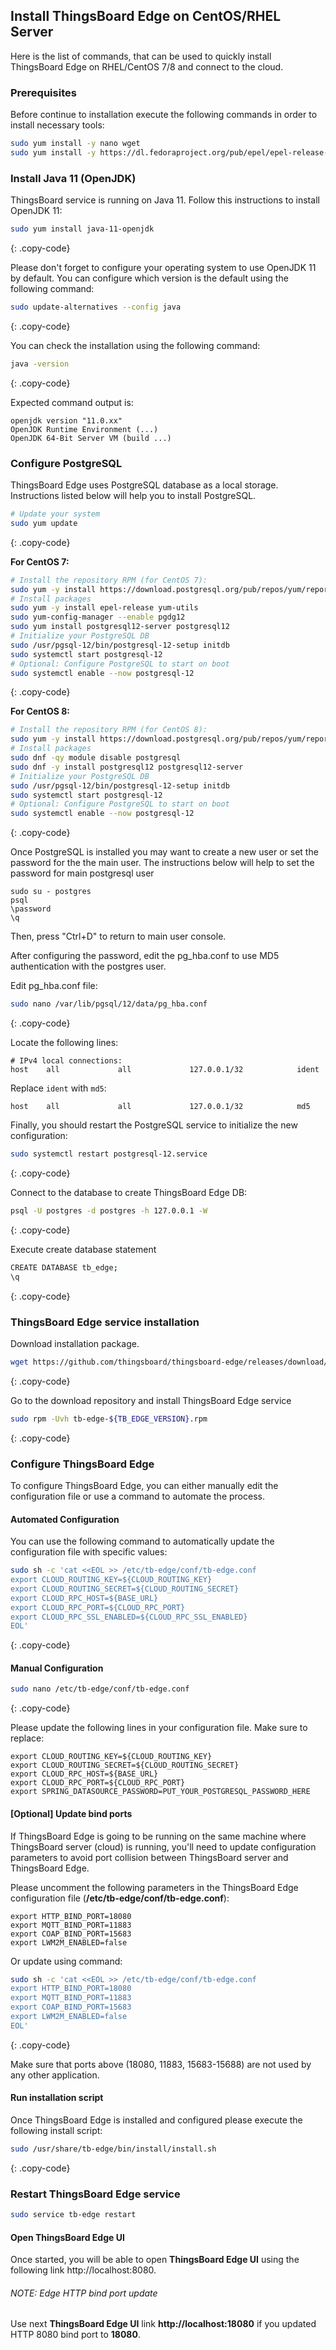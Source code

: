 ## Install ThingsBoard Edge on CentOS/RHEL Server

Here is the list of commands, that can be used to quickly install ThingsBoard Edge on RHEL/CentOS 7/8 and connect to the cloud.

### Prerequisites
Before continue to installation execute the following commands in order to install necessary tools:

```bash
sudo yum install -y nano wget
sudo yum install -y https://dl.fedoraproject.org/pub/epel/epel-release-latest-7.noarch.rpm
```

### Install Java 11 (OpenJDK)
ThingsBoard service is running on Java 11. Follow this instructions to install OpenJDK 11:

```bash
sudo yum install java-11-openjdk
```
{: .copy-code}

Please don't forget to configure your operating system to use OpenJDK 11 by default.
You can configure which version is the default using the following command:

```bash
sudo update-alternatives --config java
```
{: .copy-code}

You can check the installation using the following command:

```bash
java -version
```
{: .copy-code}

Expected command output is:

```text
openjdk version "11.0.xx"
OpenJDK Runtime Environment (...)
OpenJDK 64-Bit Server VM (build ...)
```

### Configure PostgreSQL
ThingsBoard Edge uses PostgreSQL database as a local storage.
Instructions listed below will help you to install PostgreSQL.

```bash
# Update your system
sudo yum update
```
{: .copy-code}

**For CentOS 7:**

```bash
# Install the repository RPM (for CentOS 7):
sudo yum -y install https://download.postgresql.org/pub/repos/yum/reporpms/EL-7-x86_64/pgdg-redhat-repo-latest.noarch.rpm
# Install packages
sudo yum -y install epel-release yum-utils
sudo yum-config-manager --enable pgdg12
sudo yum install postgresql12-server postgresql12
# Initialize your PostgreSQL DB
sudo /usr/pgsql-12/bin/postgresql-12-setup initdb
sudo systemctl start postgresql-12
# Optional: Configure PostgreSQL to start on boot
sudo systemctl enable --now postgresql-12

```
{: .copy-code}

**For CentOS 8:**

```bash
# Install the repository RPM (for CentOS 8):
sudo yum -y install https://download.postgresql.org/pub/repos/yum/reporpms/EL-8-x86_64/pgdg-redhat-repo-latest.noarch.rpm
# Install packages
sudo dnf -qy module disable postgresql
sudo dnf -y install postgresql12 postgresql12-server
# Initialize your PostgreSQL DB
sudo /usr/pgsql-12/bin/postgresql-12-setup initdb
sudo systemctl start postgresql-12
# Optional: Configure PostgreSQL to start on boot
sudo systemctl enable --now postgresql-12

```
{: .copy-code}

Once PostgreSQL is installed you may want to create a new user or set the password for the the main user.
The instructions below will help to set the password for main postgresql user

```text
sudo su - postgres
psql
\password
\q
```

Then, press "Ctrl+D" to return to main user console.

After configuring the password, edit the pg_hba.conf to use MD5 authentication with the postgres user.

Edit pg_hba.conf file:

```bash
sudo nano /var/lib/pgsql/12/data/pg_hba.conf
```
{: .copy-code}

Locate the following lines:

```text
# IPv4 local connections:
host    all             all             127.0.0.1/32            ident
```

Replace `ident` with `md5`:

```text
host    all             all             127.0.0.1/32            md5
```

Finally, you should restart the PostgreSQL service to initialize the new configuration:

```bash
sudo systemctl restart postgresql-12.service
```
{: .copy-code}

Connect to the database to create ThingsBoard Edge DB:

```bash
psql -U postgres -d postgres -h 127.0.0.1 -W
```
{: .copy-code}

Execute create database statement

```bash
CREATE DATABASE tb_edge;
\q
```
{: .copy-code}

### ThingsBoard Edge service installation
Download installation package.

```bash
wget https://github.com/thingsboard/thingsboard-edge/releases/download/{{ site.release.edge_tag }}/tb-edge-{{ site.release.edge_ver }}.rpm
```
{: .copy-code}

Go to the download repository and install ThingsBoard Edge service

```bash
sudo rpm -Uvh tb-edge-${TB_EDGE_VERSION}.rpm
```
{: .copy-code}

### Configure ThingsBoard Edge
To configure ThingsBoard Edge, you can either manually edit the configuration file or use a command to automate the process.

#### Automated Configuration
You can use the following command to automatically update the configuration file with specific values:

```bash
sudo sh -c 'cat <<EOL >> /etc/tb-edge/conf/tb-edge.conf
export CLOUD_ROUTING_KEY=${CLOUD_ROUTING_KEY}
export CLOUD_ROUTING_SECRET=${CLOUD_ROUTING_SECRET}
export CLOUD_RPC_HOST=${BASE_URL}
export CLOUD_RPC_PORT=${CLOUD_RPC_PORT}
export CLOUD_RPC_SSL_ENABLED=${CLOUD_RPC_SSL_ENABLED}
EOL'
```
{: .copy-code}

#### Manual Configuration

```bash
sudo nano /etc/tb-edge/conf/tb-edge.conf
```
{: .copy-code}

Please update the following lines in your configuration file. Make sure to replace:

```text
export CLOUD_ROUTING_KEY=${CLOUD_ROUTING_KEY}
export CLOUD_ROUTING_SECRET=${CLOUD_ROUTING_SECRET}
export CLOUD_RPC_HOST=${BASE_URL}
export CLOUD_RPC_PORT=${CLOUD_RPC_PORT}
export SPRING_DATASOURCE_PASSWORD=PUT_YOUR_POSTGRESQL_PASSWORD_HERE

```

#### [Optional] Update bind ports
If ThingsBoard Edge is going to be running on the same machine where ThingsBoard server (cloud) is running, you'll need to update configuration parameters to avoid port collision between ThingsBoard server and ThingsBoard Edge.

Please uncomment the following parameters in the ThingsBoard Edge configuration file (**/etc/tb-edge/conf/tb-edge.conf**):

```text
export HTTP_BIND_PORT=18080
export MQTT_BIND_PORT=11883
export COAP_BIND_PORT=15683
export LWM2M_ENABLED=false
```

Or update using command:

```bash
sudo sh -c 'cat <<EOL >> /etc/tb-edge/conf/tb-edge.conf
export HTTP_BIND_PORT=18080
export MQTT_BIND_PORT=11883
export COAP_BIND_PORT=15683
export LWM2M_ENABLED=false
EOL'
```
{: .copy-code}

Make sure that ports above (18080, 11883, 15683-15688) are not used by any other application.
#### Run installation script
Once ThingsBoard Edge is installed and configured please execute the following install script:

```bash
sudo /usr/share/tb-edge/bin/install/install.sh
```
{: .copy-code}

### Restart ThingsBoard Edge service

```bash
sudo service tb-edge restart
```

#### Open ThingsBoard Edge UI

Once started, you will be able to open **ThingsBoard Edge UI** using the following link http://localhost:8080.

###### NOTE: Edge HTTP bind port update

Use next **ThingsBoard Edge UI** link **http://localhost:18080** if you updated HTTP 8080 bind port to **18080**.

